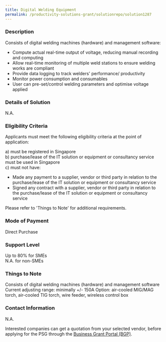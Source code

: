 ```yaml
---
title: Digital Welding Equipment 
permalink: /productivity-solutions-grant/solutionrepo/solution1287
---
```


### Description

Consists of digital welding machines (hardware) and management software:
- Compute actual real-time output of voltage, reducing manual recording and computing
- Allow real-time monitoring of multiple weld stations to ensure welding works are compliant 
- Provide data logging to track welders' performance/ productivity
- Monitor power consumption and consumables
- User can pre-set/control welding parameters and optimise voltage applied

### Details of Solution

N.A.

### Eligibility Criteria

Applicants must meet the following eligibility criteria at the point of application:

a) must be registered in Singapore <br>
b) purchase/lease of the IT solution or equipment or consultancy service must be used in Singapore <br>
c) must not have:
- Made any payment to a supplier, vendor or third party in relation to the purchase/lease of the IT solution or equipment or consultancy service
- Signed any contract with a supplier, vendor or third party in relation to the purchase/lease of the IT solution or equipment or consultancy service

Please refer to 'Things to Note' for additional requirements.

### Mode of Payment
Direct Purchase

### Support Level
Up to 80% for SMEs <br>
N.A. for non-SMEs

### Things to Note
Consists of digital welding machines (hardware) and management software
Current adjusting range: minimally +/- 150A
Option: air-cooled MIG/MAG torch, air-cooled TIG torch, wire feeder, wireless control box

### Contact Information
N.A.

Interested companies can get a quotation from your selected vendor, before applying for the PSG through the <a target='_blank' rel='noopener' href='https://www.businessgrants.gov.sg/'>Business Grant Portal (BGP)</a>.
